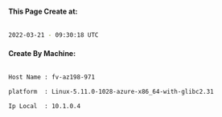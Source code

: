
   
#### This Page Create at:

```bash

2022-03-21 - 09:30:18 UTC

```

#### Create By Machine:

```bash

Host Name : fv-az198-971

platform  : Linux-5.11.0-1028-azure-x86_64-with-glibc2.31

Ip Local  : 10.1.0.4

```


